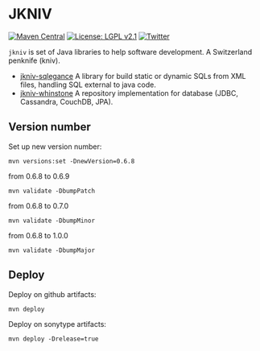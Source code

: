 JKNIV
=====

[![Maven Central](https://maven-badges.herokuapp.com/maven-central/net.sf.jkniv/jkniv/badge.svg)](https://maven-badges.herokuapp.com/maven-central/net.sf.jkniv/jkniv)
[![License: LGPL v2.1](https://img.shields.io/badge/License-LGPL%20v2_1-blue.svg)](https://www.gnu.org/licenses/lgpl-2.1)
[![Twitter](https://img.shields.io/twitter/follow/BeJkniv.svg?label=Follow&style=social)](https://twitter.com/BeJkniv)

`jkniv` is set of Java libraries to help software development. A Switzerland penknife (kniv).


- [jkniv-sqlegance](http://jkniv.sourceforge.net/jkniv-sqlegance/index.html) A library for build static or dynamic SQLs from XML files, handling SQL external to java code.
- [jkniv-whinstone](http://jkniv.sourceforge.net/jkniv-whinstone/index.html) A repository implementation for database (JDBC, Cassandra, CouchDB, JPA).


## Version number

Set up new version number:

    mvn versions:set -DnewVersion=0.6.8
    
from 0.6.8 to 0.6.9
    
    mvn validate -DbumpPatch
    
from 0.6.8 to 0.7.0

    mvn validate -DbumpMinor
    
from 0.6.8 to 1.0.0
    
    mvn validate -DbumpMajor
    
    
## Deploy

Deploy on github artifacts:

    mvn deploy
    
        
Deploy on sonytype artifacts:

    mvn deploy -Drelease=true
    